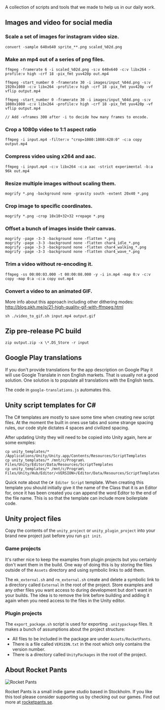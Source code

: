 
A collection of scripts and tools that we made to help us in our daily work.


## Images and video for social media

### Scale a set of images for instagram video size.
```
convert -sample 640x640 sprite_**.png scaled_%02d.png
```

### Make an mp4 out of a series of png files.
```
ffmpeg -framerate 6 -i scaled_%02d.png -s:v 640x640 -c:v libx264 -profile:v high -crf 18 -pix_fmt yuv420p out.mp4

ffmpeg -start_number 0 -framerate 30 -i images/input_%04d.png -s:v 1920x1080 -c:v libx264 -profile:v high -crf 18 -pix_fmt yuv420p -vf vflip output.mp4

ffmpeg -start_number 0 -framerate 30 -i images/input_%04d.png -s:v 1080x1080 -c:v libx264 -profile:v high -crf 18 -pix_fmt yuv420p -vf vflip output.mp4

// Add -vframes 300 after -i to decide how many frames to encode.
```

### Crop a 1080p video to 1:1 aspect ratio
```
ffmpeg -i input.mp4 -filter:v "crop=1080:1080:420:0" -c:a copy output.mp4
```

### Compress video using x264 and aac.
```
ffmpeg -i input.mp4 -c:v libx264 -c:a aac -strict experimental -b:a 96k out.mp4
```

### Resize multiple images without scaling them.
```
mogrify *.png -background none -gravity south -extent 20x40 *.png
```

### Crop image to specific coordinates.
```
mogrify *.png -crop 10x10+32+32 +repage *.png
```

### Offset a bunch of images inside their canvas.
```
mogrify -page -3-3 -background none -flatten *.png
mogrify -page -3-3 -background none -flatten char4_idle_*.png
mogrify -page -3-3 -background none -flatten char4_walking_*.png
mogrify -page -3-3 -background none -flatten char4_wave_*.png
```

### Trim a video without re-encoding it.
```
ffmpeg -ss 00:00:03.000 -t 00:00:08.000 -y -i in.mp4 -map 0:v -c:v copy -map 0:a -c:a copy out.mp4
```

### Convert a video to an animated GIF.
More info about this approach including other dithering modes: http://blog.pkh.me/p/21-high-quality-gif-with-ffmpeg.html
```
sh ./video_to_gif.sh input.mp4 output.gif
```

## Zip pre-release PC build
```
zip output.zip -x \*.DS_Store -r input
```


## Google Play translations
If you don't provide translations for the app description on Google Play it
will use Google Translate in non English markets. That is usually not a good
solution. One solution is to populate all translations with the English texts.

The code in `google-translations.js` automates this.


## Unity script templates for C#
The C# templates are mostly to save some time when creating new script files.
At the moment the built in ones use tabs and some strange spacing rules, our
code style dictates 4 spaces and civilized spacing.

After updating Unity they will need to be copied into Unity again, here ar some
exmples:
```
cp unity_templates/* /Applications/Unity/Unity.app/Contents/Resources/ScriptTemplates
cp unity_templates/* /mnt/c/Program\ Files/Unity/Editor/Data/Resources/ScriptTemplates
cp unity_templates/* /mnt/c/Program\ Files/Unity/Hub/Editor/<VERSION>/Editor/Data/Resources/ScriptTemplates
```

Quick note about the `C# Editor Script` template. When creating this template
you should initially give it the name of the Class that it is an Editor for,
once it has been created you can append the word Editor to the end of the file
name. This is so that the template can include more boilerplate code.


## Unity project files
Copy the contents of the `unity_project` or `unity_plugin_project` into your
brand new project just before you run `git init`.

### Game projects
It's rather nice to keep the examples from plugin projects but you certainly
don't want them in the build. One way of doing this is by storing the files
outside of the `Assets` directory and using symbolic links to add them.

The `mk_external.sh` and `rm_external.sh` create and delete a symbolic link to
a directory called `External` in the root of the project. Store examples and
any other files you want access to during development but don't want in your
builds. The idea is to remove the link before building and adding it again when
you need access to the files in the Unity editor.

### Plugin projects
The `export_package.sh` script is used for exporting `.unitypackage` files. It
makes a bunch of assumptions about the project structure:

* All files to be included in the package are under `Assets/RocketPants`.
* There is a file called `VERSION.txt` in the root which only contains the
version number.
* There is a directory called `UnityPackages` in the root of the project.


## About Rocket Pants
![Rocket Pants](http://rocketpants.se/logo_xsmall.png)

Rocket Pants is a small indie game studio based in Stockholm. If you like this
tool please consider supporting us by checking out our games. Find out more at
[rocketpants.se](http://rocketpants.se).
